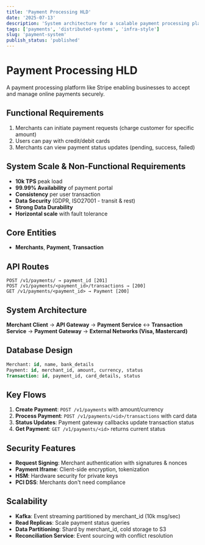 ```yaml
---
title: 'Payment Processing HLD'
date: '2025-07-13'
description: 'System architecture for a scalable payment processing platform like Stripe, handling secure transactions, compliance, and multi-party settlements'
tags: ['payments', 'distributed-systems', 'infra-style']
slug: 'payment-system'
publish_status: 'published'
---
```


# Payment Processing HLD

A payment processing platform like Stripe enabling businesses to accept and manage online payments securely.

## Functional Requirements

1. Merchants can initiate payment requests (charge customer for specific amount)
2. Users can pay with credit/debit cards
3. Merchants can view payment status updates (pending, success, failed)

## System Scale & Non-Functional Requirements

- **10k TPS** peak load
- **99.99% Availability** of payment portal
- **Consistency** per user transaction
- **Data Security** (GDPR, ISO27001 - transit & rest)
- **Strong Data Durability**
- **Horizontal scale** with fault tolerance

## Core Entities

- **Merchants**, **Payment**, **Transaction**

## API Routes

```
POST /v1/payments/ → payment_id [201]
POST /v1/payments/<payment_id>/transactions → [200]
GET /v1/payments/<payment_id> → Payment [200]
```

## System Architecture

**Merchant Client** → **API Gateway** → **Payment Service** ↔ **Transaction Service** → **Payment Gateway** → **External Networks (Visa, Mastercard)**

## Database Design

```sql
Merchant: id, name, bank_details
Payment: id, merchant_id, amount, currency, status
Transaction: id, payment_id, card_details, status
```

## Key Flows

1. **Create Payment**: `POST /v1/payments` with amount/currency
2. **Process Payment**: `POST /v1/payments/<id>/transactions` with card data
3. **Status Updates**: Payment gateway callbacks update transaction status
4. **Get Payment**: `GET /v1/payments/<id>` returns current status

## Security Features

- **Request Signing**: Merchant authentication with signatures & nonces
- **Payment Iframe**: Client-side encryption, tokenization
- **HSM**: Hardware security for private keys
- **PCI DSS**: Merchants don't need compliance

## Scalability

- **Kafka**: Event streaming partitioned by merchant_id (10k msg/sec)
- **Read Replicas**: Scale payment status queries
- **Data Partitioning**: Shard by merchant_id, cold storage to S3
- **Reconciliation Service**: Event sourcing with conflict resolution
